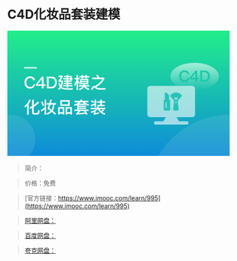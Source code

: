 # C4D化妆品套装建模

![img](../../assets/5fe443040001bfde05400304.jpg)

> 简介：

> 价格：免费

> [官方链接：https://www.imooc.com/learn/995](https://www.imooc.com/learn/995)

> [阿里网盘：]()

> [百度网盘：]()

> [夸克网盘：]()
